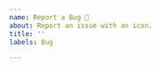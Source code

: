 ```yaml
---
name: Report a Bug 🐛
about: Report an issue with an icon.
title: ''
labels: Bug

---
```


<!-- 
>> Make sure you searched opened issues! <<

If an icon is on the site it does not mean it has
been released. https://pictogrammers.com/library/mdil/history/
-->
